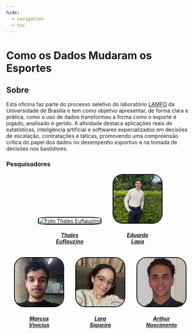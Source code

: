 ```yaml
---
hide:
  - navigation
  - toc
---
```


# Como os Dados Mudaram os Esportes

## Sobre

Esta oficina faz parte do processo seletivo do laboratório [LAMFO](https://lamfo.unb.br/) da Universidade de Brasília e tem como objetivo apresentar, de forma clara e prática, como o uso de dados transformou a forma como o esporte é jogado, analisado e gerido. A atividade destaca aplicações reais de estatísticas, inteligência artificial e softwares especializados em decisões de escalação, contratações e táticas, promovendo uma compreensão crítica do papel dos dados no desempenho esportivo e na tomada de decisões nos bastidores.

### Pesquisadores

<div style="display: flex; flex-direction: column; align-items: center; gap: 10px;">
    <div style="display: flex; align-items: end; justify-content: center; gap: 30px;">
        <div style="text-align: center;">
            <a href="https://github.com/thaleseuflauzino">
                <img src="https://github.com/thaleseuflauzino.png" alt="Foto Thales Euflauzino" width="130px" height="50%" style="border-radius:20%; border: 2px solid black"/>
                <h5 class="text-center">Thales<br>Euflauzino</h5>
        </div>
        <div style="text-align: center;">
                <img src="https://raw.githubusercontent.com/th-org/LAMFO/refs/heads/main/docs/assets/eduardo.png" alt="Foto Eduardo Lapa" width="130px" height="50%" style="border-radius:20%; border: 2px solid black"/>
                <h5 class="text-center">Eduardo<br>Lapa</h5>
        </div>
    </div>
    <div style="display: flex; align-items: end; justify-content: center; gap: 30px;">
        <div style="text-align: center;">
                <img src="assets/marcos.jpg" alt="Foto Marcos" width="130px" height="50%" style="border-radius:20%; border: 2px solid black"/>
                <h5 class="text-center">Marcus<br>Vinícius</h5>
        </div>
        <div style="text-align: center;">
                <img src="assets/lara.jpg" alt="Foto Lara" width="130px" height="50%" style="border-radius:20%; border: 2px solid black"/>
                <h5 class="text-center">Lara<br>Siqueira</h5>
        </div>
        <div style="text-align: center;">
                <img src="assets/arthur.jpg" alt="Foto Arthur" width="130px" height="50%" style="border-radius:20%; border: 2px solid black"/>
                <h5 class="text-center">Arthur<br>Nascimento</h5>
        </div>
    </div>
</div>